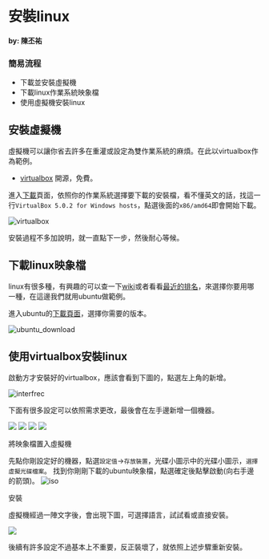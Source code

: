 # 安裝linux

#### by: 陳丕祐

### 簡易流程
- 下載並安裝虛擬機
- 下載linux作業系統映象檔
- 使用虛擬機安裝linux

## 安裝虛擬機

虛擬機可以讓你省去許多在重灌或設定為雙作業系統的麻煩。在此以virtualbox作為範例。

- [virtualbox](https://www.virtualbox.org/) 開源，免費。

進入[下載](https://www.virtualbox.org/wiki/Downloads)頁面，依照你的作業系統選擇要下載的安裝檔，看不懂英文的話，找這一行```VirtualBox 5.0.2 for Windows hosts```，點選後面的```x86/amd64```即會開始下載。

![virtualbox](http://i.imgur.com/TQtoD9A.png)

安裝過程不多加說明，就一直點下一步，然後耐心等候。

## 下載linux映象檔

linux有很多種，有興趣的可以查一下[wiki](https://zh.wikipedia.org/wiki/Linux)或者看看[最近的排名](http://distrowatch.com/dwres.php?resource=popularity)，來選擇你要用哪一種，在這邊我們就用ubuntu做範例。

進入ubuntu的[下載頁面](http://www.ubuntu-tw.org/modules/tinyd0/)，選擇你需要的版本。

![ubuntu_download](http://i.imgur.com/0dawvPv.png)

## 使用virtualbox安裝linux

啟動方才安裝好的virtualbox，應該會看到下圖的，點選左上角的新增。

![interfrec](http://i.imgur.com/avUFYcH.png)

下面有很多設定可以依照需求更改，最後會在左手邊新增一個機器。

![](http://i.imgur.com/loxckk2.png)
![](http://i.imgur.com/u4fm9gY.png)
![](http://i.imgur.com/T55fAEK.png)
![](http://i.imgur.com/vwyJpLa.png)

將映象檔置入虛擬機

先點你剛設定好的機器，點選```設定值```->```存放裝置```，光碟小圖示中的光碟小圖示，```選擇虛擬光碟檔案```。
找到你剛剛下載的ubuntu映象檔，點選確定後點擊啟動(向右手邊的箭頭)。
![iso](http://i.imgur.com/vCadsSD.png)

安裝

虛擬機經過一陣文字後，會出現下圖，可選擇語言，試試看或直接安裝。

![](http://i.imgur.com/btCndnQ.png)

後續有許多設定不過基本上不重要，反正裝壞了，就依照上述步驟重新安裝。
